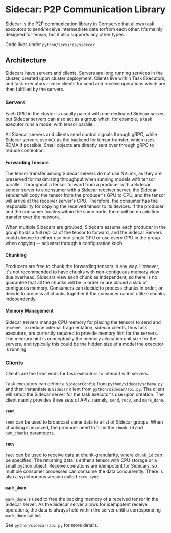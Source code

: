 # Sidecar: P2P Communication Library

Sidecar is the P2P communication library in Cornserve that allows task executors
to send/receive intermediate data to/from each other. It's mainly designed for
tensor, but it also supports any other types.

Code lives under `python/services/sidecar`

## Architecture
Sidecars have servers and clients. Servers are long running services in the
cluster, created upon cluster deployment. Clients live within Task Executors,
and task executors invoke clients for send and receive operations which are then
fulfilled by the servers.


### Servers
Each GPU in the cluster is usually paired with one dedicated Sidecar server, but
Sidecar servers can also act as a group when, for example, a task executor runs
a model with tensor parallel.

All Sidecar servers and clients send control signals through gRPC, while Sidecar
servers use `UCX` as the backend for tensor transfer, which uses RDMA if possible.
Small objects are directly sent over through gRPC to reduce contention.

#### Forwarding Tensors
The tensor transfer among Sidecar servers do not use NVLink, as they are preserved
for maximizing throughput when running models with tensor parallel. Throughout a
tensor forward from a producer with a Sidecar sender server to a consumer with a
Sidecar receiver server, the Sidecar sender will copy the tensor from the producer's
GPU to CPU, and the tensor will arrive at the receiver server's CPU. Therefore,
the consumer has the responsibility for copying the received tensor to its devices.
If the producer and the consumer locates within the same node, there will be no
addition transfer over the network.

When multiple Sidecars are grouped, Sidecars assume each producer in the group
holds a full replica of the tensor to forward, and the Sidecar Servers could
choose to either use one single GPU or use every GPU in the group when copying
-- adjusted through a configuration knob.

#### Chunking
Producers are free to chunk the forwarding tensors in any way. However, it's not
recommended to have chunks with non-contiguous memory view due overhead.
Sidecars view each chunk as independent, so there is no guarantee that all the
chunks will be in order or are placed a slab of contiguous memory. Consumers can
decide to process chunks in order, or decide to process all chunks together if
the consumer cannot utilize chunks independently.


#### Memory Management
Sidecar servers manage CPU memory for placing the tensors to send and receive. To
reduce internal fragmentation, sidecar clients, thus task executors, are currently
required to provide memory hint for the servers. The memory hint is conceptually
the memory allocation unit size for the servers, and typically this could be the 
hidden size of a model the executor is running.


### Clients
Clients are the front ends for task executors to interact with servers.

Task executors can define a `SidecarConfig` from `python/sidecar/schema.py` and 
then instantiate a `Sidecar` client from `python/sidecar/api.py`. The client will
setup the Sidecar server for the task executor's use upon creation. The client
mainly provides three sets of APIs, namely, `send`, `recv`, and `mark_done`.

#### `send`
`send` can be used to broadcast some data to a list of Sidecar groups. When chunking
is involved, the producer need to fill in the `chunk_id` and `num_chunks` parameters.

#### `recv`
`recv` can be used to receive data at chunk-granularity, where `chunk_id` can be
specified. The returning data is either a tensor with CPU storage or a small python
object. Receive operations are idempotent for Sidecars, so multiple consumer processes
can consume the data concurrently. There is also a synchronous version called `recv_sync`.

#### `mark_done`
`mark_done` is used to free the backing memory of a received tensor in the Sidecar
server. As the Sidecar server allows for idempotent receive operations, the data
is always held within the server until a corresponding `mark_done` called.

See `python/sidecar/api.py` for more details.
